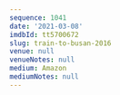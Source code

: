 ```yaml
---
sequence: 1041
date: '2021-03-08'
imdbId: tt5700672
slug: train-to-busan-2016
venue: null
venueNotes: null
medium: Amazon
mediumNotes: null
---
```


